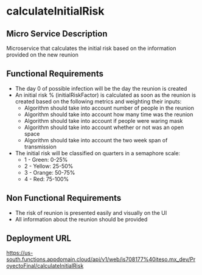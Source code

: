 # calculateInitialRisk

## Micro Service Description
Microservice that calculates the initial risk based on the information provided on the new reunion

## Functional Requirements
- The day 0 of possible infection will be the day the reunion is created
- An initial risk % (initialRiskFactor) is calculated as soon as the reunion is created based on the following metrics and weighting their inputs:
  * Algorithm should take into account number of people in the reunion
  * Algorithm should take into account how many time was the reunion
  * Algorithm should take into account if people were waring mask
  * Algorithm should take into account whether or not was an open space
  * Algorithm should take into account the two week span of transmission
- The initial risk will be classified on quarters in a semaphore scale:
  * 1 - Green: 0-25%
  * 2 - Yellow: 25-50%
  * 3 - Orange: 50-75%
  * 4 - Red: 75-100%

## Non Functional Requirements
- The risk of reunion is presented easily and visually on the UI
- All information about the reunion should be provided


## Deployment URL
https://us-south.functions.appdomain.cloud/api/v1/web/is708177%40iteso.mx_dev/ProyectoFinal/calculateInitialRisk

